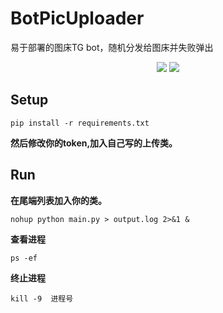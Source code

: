 # BotPicUploader
易于部署的图床TG bot，随机分发给图床并失败弹出

<p align="center">
<img src="https://img.shields.io/badge/language-python-green.svg"/>
<img src="https://img.shields.io/badge/license-Apache-blue"/>
</p>


## Setup
```
pip install -r requirements.txt
```

**然后修改你的token,加入自己写的上传类。**

## Run

**在尾端列表加入你的类。**

```
nohup python main.py > output.log 2>&1 &
```

**查看进程**

```
ps -ef
```

**终止进程**

```
kill -9  进程号
```
